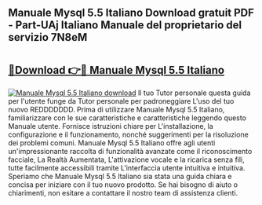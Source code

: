 ## Manuale Mysql 5.5 Italiano Download gratuit PDF - Part-UAj Italiano Manuale del proprietario del servizio 7N8eM

# <h2><a href="http://df9e7r.blite.top/?on=Manuale+Mysql+5.5+Italiano">🔗Download 👉🔴 Manuale Mysql 5.5 Italiano</a></h2>

[![Manuale Mysql 5.5 Italiano download](https://i.imgur.com/lujVjoI.png)](http://df9e7r.blite.top/?on=Manuale+Mysql+5.5+Italiano)
Il tuo Tutor personale questa guida per l'utente funge da Tutor personale per padroneggiare L'uso del tuo nuovo REDDDDDDD. Prima di utilizzare Manuale Mysql 5.5 Italiano, familiarizzare con le sue caratteristiche e caratteristiche leggendo questo Manuale utente. Fornisce istruzioni chiare per L'installazione, la configurazione e il funzionamento, nonché suggerimenti per la risoluzione dei problemi comuni. Manuale Mysql 5.5 Italiano offre agli utenti un'impressionante raccolta di funzionalità avanzate come il riconoscimento facciale, La Realtà Aumentata, L'attivazione vocale e la ricarica senza fili, tutte facilmente accessibili tramite L'interfaccia utente intuitiva e intuitiva. Speriamo che Manuale Mysql 5.5 Italiano sia stata una guida chiara e concisa per iniziare con il tuo nuovo prodotto. Se hai bisogno di aiuto o chiarimenti, non esitare a contattare il nostro team di assistenza clienti.
